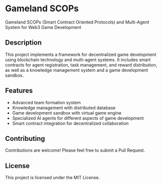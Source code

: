 # Gameland SCOPs

Gameland SCOPs (Smart Contract Oriented Protocols) and Multi-Agent System for Web3 Game Development

## Description

This project implements a framework for decentralized game development using blockchain technology and multi-agent systems. It includes smart contracts for agent registration, task management, and reward distribution, as well as a knowledge management system and a game development sandbox.

## Features

- Advanced team formation system
- Knowledge management with distributed database
- Game development sandbox with virtual game engine
- Specialized AI agents for different aspects of game development
- Smart contract integration for decentralized collaboration

## Contributing

Contributions are welcome! Please feel free to submit a Pull Request.

## License

This project is licensed under the MIT License.
